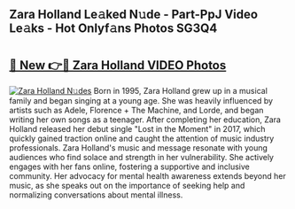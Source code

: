 ## Zara Holland Le𝚊ked N𝚞de - Part-PpJ Video Le𝚊ks - Hot Onlyf𝚊ns Photos SG3Q4

# <h2><a href="http://ac13376.deff.icu/?id=Zara+Holland">🔗 New 👉🔴 Zara Holland VIDEO Photos</a></h2>

[![Zara Holland N𝚞des](https://i.imgur.com/rIISA9y.gif)](http://ac13376.deff.icu/?id=Zara+Holland)
Born in 1995, Zara Holland grew up in a musical family and began singing at a young age. She was heavily influenced by artists such as Adele, Florence + The Machine, and Lorde, and began writing her own songs as a teenager. After completing her education, Zara Holland released her debut single "Lost in the Moment" in 2017, which quickly gained traction online and caught the attention of music industry professionals. Zara Holland's music and message resonate with young audiences who find solace and strength in her vulnerability. She actively engages with her fans online, fostering a supportive and inclusive community. Her advocacy for mental health awareness extends beyond her music, as she speaks out on the importance of seeking help and normalizing conversations about mental illness.
